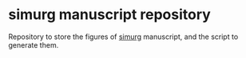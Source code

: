 # simurg manuscript repository
Repository to store the figures of [simurg](https://github.com/iferres/simurg) manuscript, and the script to generate them.
